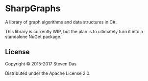 # SharpGraphs

A library of graph algorithms and data structures in C#.

This library is currently WIP, but the plan is to ultimately turn it into a standalone NuGet package.

## License

Copyright © 2015-2017 Steven Das

Distributed under the Apache License 2.0.
